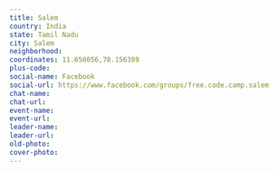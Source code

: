 ```yaml
---
title: Salem
country: India
state: Tamil Nadu
city: Salem
neighborhood: 
coordinates: 11.658056,78.156389
plus-code:
social-name: Facebook
social-url: https://www.facebook.com/groups/free.code.camp.salem
chat-name:
chat-url:
event-name:
event-url:
leader-name:
leader-url:
old-photo: 
cover-photo:
---
```

